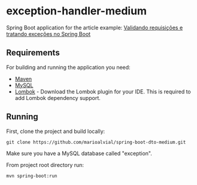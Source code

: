 # exception-handler-medium

Spring Boot application for the article example: [Validando requisições e tratando exceções no Spring Boot](https://medium.com/p/1750ddb1e1cc/)

## Requirements

For building and running the application you need:

- [Maven](http://maven.apache.org/download.cgi)
- [MySQL](http://maven.apache.org/download.cgi)
- [Lombok](https://projectlombok.org/) - Download the Lombok plugin for your IDE. This is required to add Lombok dependency support.

## Running

First, clone the project and build locally:

```shell
git clone https://github.com/marioalvial/spring-boot-dto-medium.git
```

Make sure you have a MySQL database called "exception".

From project root directory run:

```shell
mvn spring-boot:run
```
